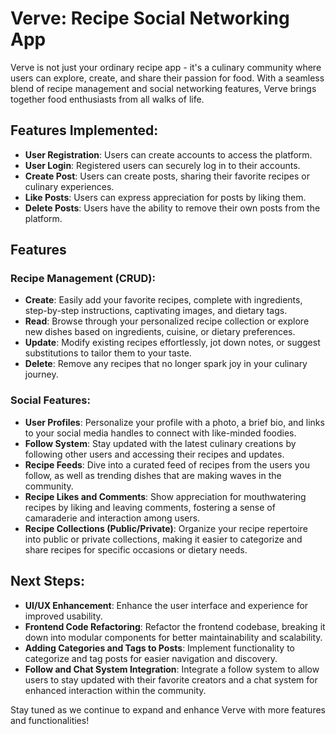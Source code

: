 # Verve: Recipe Social Networking App

Verve is not just your ordinary recipe app - it's a culinary community where users can explore, create, and share their passion for food. With a seamless blend of recipe management and social networking features, Verve brings together food enthusiasts from all walks of life.

## Features Implemented:

- **User Registration**: Users can create accounts to access the platform.
- **User Login**: Registered users can securely log in to their accounts.
- **Create Post**: Users can create posts, sharing their favorite recipes or culinary experiences.
- **Like Posts**: Users can express appreciation for posts by liking them.
- **Delete Posts**: Users have the ability to remove their own posts from the platform.
  
## Features

### Recipe Management (CRUD):

- **Create**: Easily add your favorite recipes, complete with ingredients, step-by-step instructions, captivating images, and dietary tags.
- **Read**: Browse through your personalized recipe collection or explore new dishes based on ingredients, cuisine, or dietary preferences.
- **Update**: Modify existing recipes effortlessly, jot down notes, or suggest substitutions to tailor them to your taste.
- **Delete**: Remove any recipes that no longer spark joy in your culinary journey.

### Social Features:

- **User Profiles**: Personalize your profile with a photo, a brief bio, and links to your social media handles to connect with like-minded foodies.
- **Follow System**: Stay updated with the latest culinary creations by following other users and accessing their recipes and updates.
- **Recipe Feeds**: Dive into a curated feed of recipes from the users you follow, as well as trending dishes that are making waves in the community.
- **Recipe Likes and Comments**: Show appreciation for mouthwatering recipes by liking and leaving comments, fostering a sense of camaraderie and interaction among users.
- **Recipe Collections (Public/Private)**: Organize your recipe repertoire into public or private collections, making it easier to categorize and share recipes for specific occasions or dietary needs.

## Next Steps:

- **UI/UX Enhancement**: Enhance the user interface and experience for improved usability.
- **Frontend Code Refactoring**: Refactor the frontend codebase, breaking it down into modular components for better maintainability and scalability.
- **Adding Categories and Tags to Posts**: Implement functionality to categorize and tag posts for easier navigation and discovery.
- **Follow and Chat System Integration**: Integrate a follow system to allow users to stay updated with their favorite creators and a chat system for enhanced interaction within the community.


Stay tuned as we continue to expand and enhance Verve with more features and functionalities!
